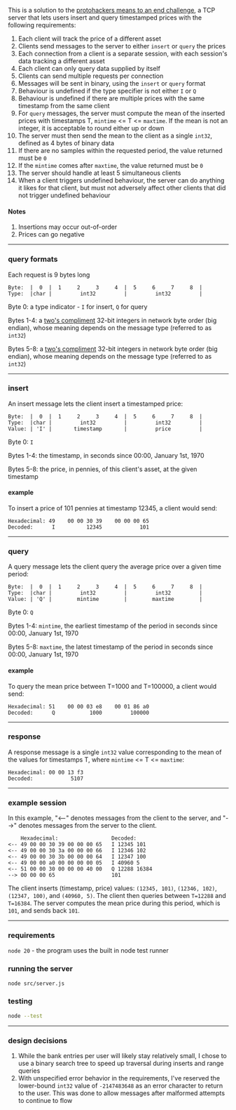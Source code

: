 This is a solution to the [protohackers means to an end challenge](https://protohackers.com/problem/2), a TCP server that lets users insert and query timestamped prices with the following requirements:

1. Each client will track the price of a different asset
2. Clients send messages to the server to either `insert` or `query` the prices
3. Each connection from a client is a separate session, with each session's data tracking a different asset
4. Each client can only query data supplied by itself
5. Clients can send multiple requests per connection
5. Messages will be sent in binary, using the `insert` or `query` format
6. Behaviour is undefined if the type specifier is not either `I` or `Q`
7. Behaviour is undefined if there are multiple prices with the same timestamp from the same client
8. For `query` messages, the server must compute the mean of the inserted prices with timestamps T, `mintime` <= T <= `maxtime`.  If the mean is not an integer, it is acceptable to round either up or down
9. The server must then send the mean to the client as a single `int32`, defined as 4 bytes of binary data
10. If there are no samples within the requested period, the value returned must be `0`
11. If the `mintime` comes after `maxtime`, the value returned must be `0`
12. The server should handle at least 5 simultaneous clients
13. When a client triggers undefined behaviour, the server can do anything it likes for that client, but must not adversely affect other clients that did not trigger undefined behaviour

#### Notes

1. Insertions may occur out-of-order
2. Prices can go negative 

---

### query formats

Each request is 9 bytes long

```
Byte:  |  0  |  1     2     3     4  |  5     6     7     8  |
Type:  |char |         int32         |         int32         |
```

Byte 0: a type indicator - `I` for insert, `Q` for query

Bytes 1-4: a [two's compliment](https://en.wikipedia.org/wiki/Two%27s_complement) 32-bit integers in network byte order (big endian), whose meaning depends on the message type (referred to as `int32`)

Bytes 5-8: a [two's compliment](https://en.wikipedia.org/wiki/Two%27s_complement) 32-bit integers in network byte order (big endian), whose meaning depends on the message type (referred to as `int32`)

---

### insert

An insert message lets the client insert a timestamped price:

```
Byte:  |  0  |  1     2     3     4  |  5     6     7     8  |
Type:  |char |         int32         |         int32         |
Value: | 'I' |       timestamp       |         price         |
```

Byte 0: `I`

Bytes 1-4: the timestamp, in seconds since 00:00, January 1st, 1970

Bytes 5-8: the price, in pennies, of this client's asset, at the given timestamp

#### example

To insert a price of 101 pennies at timestamp 12345, a client would send:

```
Hexadecimal: 49    00 00 30 39    00 00 00 65
Decoded:      I          12345            101
```

---

### query

A query message lets the client query the average price over a given time period:

```
Byte:  |  0  |  1     2     3     4  |  5     6     7     8  |
Type:  |char |         int32         |         int32         |
Value: | 'Q' |        mintime        |        maxtime        |
```

Byte 0: `Q`

Bytes 1-4: `mintime`, the earliest timestamp of the period in seconds since 00:00, January 1st, 1970

Bytes 5-8: `maxtime`, the latest timestamp of the period in seconds since 00:00, January 1st, 1970

#### example

To query the mean price between T=1000 and T=100000, a client would send:

```
Hexadecimal: 51    00 00 03 e8    00 01 86 a0
Decoded:      Q           1000         100000
```

---

### response

A response message is a single `int32` value corresponding to the mean of the values for timestamps T, where `mintime` <= T <= `maxtime`:

```
Hexadecimal: 00 00 13 f3
Decoded:            5107
```

---

### example session

In this example, "<--" denotes messages from the client to the server, and "-->" denotes messages from the server to the client.

```
    Hexadecimal:                 Decoded:
<-- 49 00 00 30 39 00 00 00 65   I 12345 101
<-- 49 00 00 30 3a 00 00 00 66   I 12346 102
<-- 49 00 00 30 3b 00 00 00 64   I 12347 100
<-- 49 00 00 a0 00 00 00 00 05   I 40960 5
<-- 51 00 00 30 00 00 00 40 00   Q 12288 16384
--> 00 00 00 65                  101
```

The client inserts (timestamp, price) values: `(12345, 101)`, `(12346, 102)`, `(12347, 100)`, and `(40960, 5)`. The client then queries between `T=12288` and `T=16384`. The server computes the mean price during this period, which is `101`, and sends back `101`.

---

### requirements

`node 20` - the program uses the built in node test runner

### running the server

```bash
node src/server.js
```

### testing

```bash
node --test
```

---

### design decisions

1. While the bank entries per user will likely stay relatively small, I chose to use a binary search tree to speed up traversal during inserts and range queries 
2. With unspecified error behavior in the requirements, I've reserved the lower-bound `int32` value of `-2147483648` as an error character to return to the user.  This was done to allow messages after malformed attempts to continue to flow
